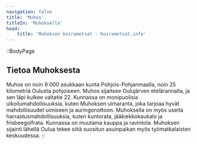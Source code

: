 ```yaml
---
navigation: false
title: 'Muhos'
titleIn: 'Muhoksella'
head:
    title: 'Muhoksen koirametsät - Koirametsat.info'
---
```


::BodyPage
## Tietoa Muhoksesta
Muhos on noin 9 000 asukkaan kunta Pohjois-Pohjanmaalla, noin 25 kilometriä Oulusta pohjoiseen. Muhos sijaitsee Oulujärven etelärannalla, ja sen läpi kulkee valtatie 22. Kunnassa on monipuolisia ulkoilumahdollisuuksia, kuten Muhoksen uimaranta, joka tarjoaa hyvät mahdollisuudet uimiseen ja auringonottoon. Muhoksella on myös useita harrastusmahdollisuuksia, kuten kuntorata, jääkiekkokaukalo ja frisbeegolfrata. Kunnassa on muutama kauppa ja ravintola. Muhoksen sijainti lähellä Oulua tekee siitä suositun asuinpaikan myös työmatkalaisten keskuudessa.
::